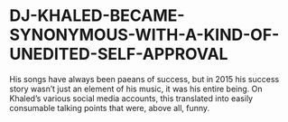 # DJ-KHALED-BECAME-SYNONYMOUS-WITH-A-KIND-OF-UNEDITED-SELF-APPROVAL
His songs have always been paeans of success, but in 2015 his success story wasn’t just an element of his music, it was his entire being. On Khaled’s various social media accounts, this translated into easily consumable talking points that were, above all, funny.

